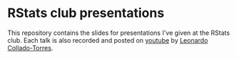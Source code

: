 # RStats club presentations

This repository contains the slides for presentations I've given at the RStats club. Each talk is also recorded and posted on [youtube](https://m.youtube.com/channel/UCxB1IGhLzlEOikTL-aDwqFg) by [Leonardo Collado-Torres](http://lcolladotor.github.io). 
